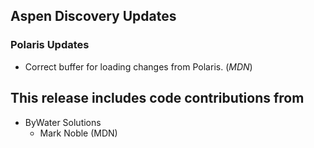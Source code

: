 ## Aspen Discovery Updates
### Polaris Updates
- Correct buffer for loading changes from Polaris. (*MDN*)

## This release includes code contributions from
- ByWater Solutions
    - Mark Noble (MDN)